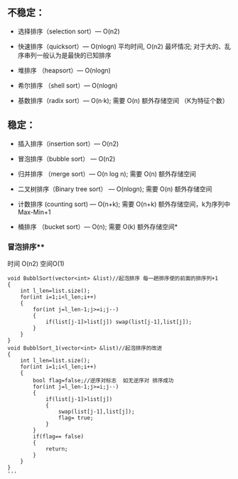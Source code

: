 ## 不稳定：
* 选择排序（selection sort）— O(n2)

* 快速排序（quicksort）— O(nlogn) 平均时间, O(n2) 最坏情况; 对于大的、乱序串列一般认为是最快的已知排序

* 堆排序 （heapsort）— O(nlogn)

* 希尔排序 （shell sort）— O(nlogn)

* 基数排序（radix sort）— O(n·k); 需要 O(n) 额外存储空间 （K为特征个数）

 
## 稳定：

* 插入排序（insertion sort）— O(n2)

* 冒泡排序（bubble sort） — O(n2)

* 归并排序 （merge sort）— O(n log n); 需要 O(n) 额外存储空间

* 二叉树排序（Binary tree sort） — O(nlogn); 需要 O(n) 额外存储空间

* 计数排序  (counting sort) — O(n+k); 需要 O(n+k) 额外存储空间，k为序列中Max-Min+1

 * 桶排序 （bucket sort）— O(n); 需要 O(k) 额外存储空间* 

### 冒泡排序**
时间 O(n2) 空间O(1)
```
void BubblSort(vector<int> &list)//起泡排序 每一趟排序使的前面的排序列+1
{
    int l_len=list.size();
    for(int i=1;i<l_len;i++)
    {
        for(int j=l_len-1;j>=i;j--)
        {
            if(list[j-1]>list[j]) swap(list[j-1],list[j]);
        }
    }
}
void BubblSort_1(vector<int> &list)//起泡排序的改进
{
    int l_len=list.size();
    for(int i=1;i<l_len;i++)
    {
        bool flag=false;//逆序对标志  如无逆序对 排序成功
        for(int j=l_len-1;j>=i;j--)
        {
            if(list[j-1]>list[j])
            {
                swap(list[j-1],list[j]);
                flag= true;
            }
        }
        if(flag== false)
        {
            return;
        }
    }
}
'''



